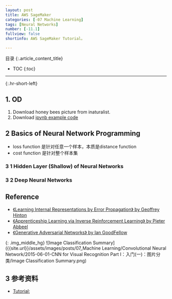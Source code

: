 ```yaml
---
layout: post
title: AWS SageMaker 
categories: [-07 Machine Learning]
tags: [Neural Networks]
number: [-11.1]
fullview: false
shortinfo: AWS SageMaker Tutorial。

---
```

目录
{:.article_content_title}


* TOC
{:toc}

---
{:.hr-short-left}


## 1. OD  ##

1. Download honey bees picture from inaturalist.
2. Download [ipynb example code](http://aws-tc-largeobjects.s3-us-west-2.amazonaws.com/DIG-TF-200-MLBEES-10-EN/demo.ipynb) 

## 2 Basics of Neural Network Programming

- loss function 是针对任意一个样本，本质是distance function
- cost function 是针对整个样本集 

### 3 1 Hidden Layer (Shallow) of Neural Networks



### 3 2 Deep Neural Networks


## Reference

- [《Learning Internal Representations by Error Propagation》 by Geoffrey Hinton](https://web.stanford.edu/class/psych209a/ReadingsByDate/02_06/PDPVolIChapter8.pdf)
- [《Apprenticeship Learning via Inverse Reinforcement Learning》 by Pieter Abbeel](https://ai.stanford.edu/~ang/papers/icml04-apprentice.pdf)
- [《Generative Adversarial Networks》 by Ian GoodFellow](https://arxiv.org/pdf/1406.2661.pdf)



{: .img_middle_hg}
![Image Classification Summary]({{site.url}}/assets/images/posts/07_Machine Learning/Convolutional Neural Network/2015-06-01-CNN for Visual Recognition Part I：入门(一)：图片分类/Image Classification Summary.png)

## 3 参考资料 ##

- [Tutorial](https://www.coursera.org/learn/aws-machine-learning/home/welcome);









